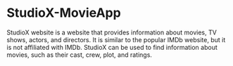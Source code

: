 # StudioX-MovieApp
StudioX website is a website that provides information about movies, TV shows, actors, and directors. It is similar to the popular IMDb website, but it is not affiliated with IMDb. StudioX can be used to find information about movies, such as their cast, crew, plot, and ratings. 
